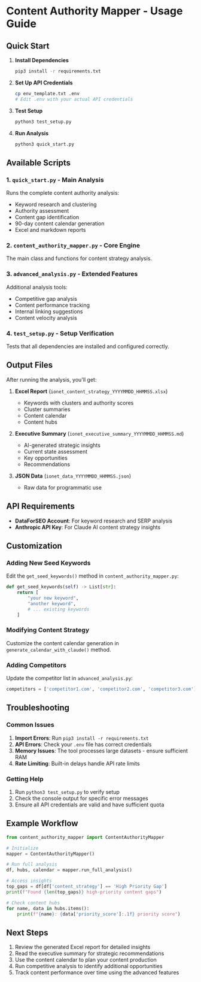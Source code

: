 # Content Authority Mapper - Usage Guide

## Quick Start

1. **Install Dependencies**
   ```bash
   pip3 install -r requirements.txt
   ```

2. **Set Up API Credentials**
   ```bash
   cp env_template.txt .env
   # Edit .env with your actual API credentials
   ```

3. **Test Setup**
   ```bash
   python3 test_setup.py
   ```

4. **Run Analysis**
   ```bash
   python3 quick_start.py
   ```

## Available Scripts

### 1. `quick_start.py` - Main Analysis
Runs the complete content authority analysis:
- Keyword research and clustering
- Authority assessment
- Content gap identification
- 90-day content calendar generation
- Excel and markdown reports

### 2. `content_authority_mapper.py` - Core Engine
The main class and functions for content strategy analysis.

### 3. `advanced_analysis.py` - Extended Features
Additional analysis tools:
- Competitive gap analysis
- Content performance tracking
- Internal linking suggestions
- Content velocity analysis

### 4. `test_setup.py` - Setup Verification
Tests that all dependencies are installed and configured correctly.

## Output Files

After running the analysis, you'll get:

1. **Excel Report** (`ionet_content_strategy_YYYYMMDD_HHMMSS.xlsx`)
   - Keywords with clusters and authority scores
   - Cluster summaries
   - Content calendar
   - Content hubs

2. **Executive Summary** (`ionet_executive_summary_YYYYMMDD_HHMMSS.md`)
   - AI-generated strategic insights
   - Current state assessment
   - Key opportunities
   - Recommendations

3. **JSON Data** (`ionet_data_YYYYMMDD_HHMMSS.json`)
   - Raw data for programmatic use

## API Requirements

- **DataForSEO Account**: For keyword research and SERP analysis
- **Anthropic API Key**: For Claude AI content strategy insights

## Customization

### Adding New Seed Keywords
Edit the `get_seed_keywords()` method in `content_authority_mapper.py`:

```python
def get_seed_keywords(self) -> List[str]:
    return [
        "your new keyword",
        "another keyword",
        # ... existing keywords
    ]
```

### Modifying Content Strategy
Customize the content calendar generation in `generate_calendar_with_claude()` method.

### Adding Competitors
Update the competitor list in `advanced_analysis.py`:

```python
competitors = ['competitor1.com', 'competitor2.com', 'competitor3.com']
```

## Troubleshooting

### Common Issues

1. **Import Errors**: Run `pip3 install -r requirements.txt`
2. **API Errors**: Check your `.env` file has correct credentials
3. **Memory Issues**: The tool processes large datasets - ensure sufficient RAM
4. **Rate Limiting**: Built-in delays handle API rate limits

### Getting Help

1. Run `python3 test_setup.py` to verify setup
2. Check the console output for specific error messages
3. Ensure all API credentials are valid and have sufficient quota

## Example Workflow

```python
from content_authority_mapper import ContentAuthorityMapper

# Initialize
mapper = ContentAuthorityMapper()

# Run full analysis
df, hubs, calendar = mapper.run_full_analysis()

# Access insights
top_gaps = df[df['content_strategy'] == 'High Priority Gap']
print(f"Found {len(top_gaps)} high-priority content gaps")

# Check content hubs
for name, data in hubs.items():
    print(f"{name}: {data['priority_score']:.1f} priority score")
```

## Next Steps

1. Review the generated Excel report for detailed insights
2. Read the executive summary for strategic recommendations
3. Use the content calendar to plan your content production
4. Run competitive analysis to identify additional opportunities
5. Track content performance over time using the advanced features

